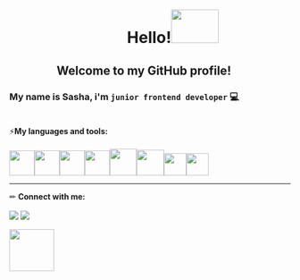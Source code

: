 <h1 align="center">⠀⠀⠀⠀Hello!<img src="https://c.tenor.com/tuvk4qUAcaUAAAAi/baby-yoda-star-wars.gif" width="85" height="60"></h1>

<h2 align="center">Welcome to my GitHub profile! <img src="https://img.icons8.com/color/38/000000/like--v1.png" height="17"/></h2>

### My name is Sasha, i'm `junior frontend developer` 💻<br><br>
⚡**My languages and tools:**<br><br>
<img src="https://img.icons8.com/color/48/000000/html-5--v1.png" width="45" height="45"/><img src="https://img.icons8.com/color/48/000000/css3.png" width="45" height="45"/><img src="https://img.icons8.com/color/48/000000/sass-avatar.png" width="45" height="45"/><img src="https://img.icons8.com/color/48/000000/javascript--v1.png" width="45" height="45"/><img src="https://cdn.icon-icons.com/icons2/2108/PNG/512/react_icon_130845.png" width="48" height="48"/><img src="https://cdn.icon-icons.com/icons2/2108/PNG/512/git_icon_130933.png" width="49" height="46"/><img src="https://img.icons8.com/fluency/48/000000/figma.png" width="40" height="40"/><img src="https://img.icons8.com/color/48/000000/visual-studio-code-2019.png" width="40" height="40"/>

<hr>

✏ **Connect with me:**<br><br>
<a href="mailto:sbykoderova94@gmail.com"><img src="https://img.icons8.com/color/41/000000/message-squared.png"/></a>
<a href="https://t.me/sbykoderova"><img src="https://img.icons8.com/fluency/40/000000/telegram-app.png"/></a>
<p><img src="https://c.tenor.com/nN_-M2QfN3sAAAAi/baby-yoda-star-wars.gif" width="80" height="75"></p>
